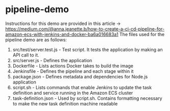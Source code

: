 # pipeline-demo
Instructions for this demo are provided in this article -> https://medium.com/@anna.jeanette.b/how-to-create-a-ci-cd-pipeline-for-amazon-ecs-with-jenkins-and-docker-ba6a016683a1
The files used for the pipeline demo are as follows:
  1. src/test/server.test.js - Test script. It tests the application by making an API call to it.
  2. src/server.js - Defines the application
  3. Dockerfile - Lists actions Docker takes to build the image
  4. Jenkinsfile - Defines the pipeline and each stage within it
  5. package.json - Defines metadata and dependencies for Node.js application
  6. script.sh - Lists commands that enable Jenkins to update the task definition and service running in the Amazon ECS cluster
  7. task-definition.json - Used by script.sh. Contains formatting necessary to make the new task definition machine readable
